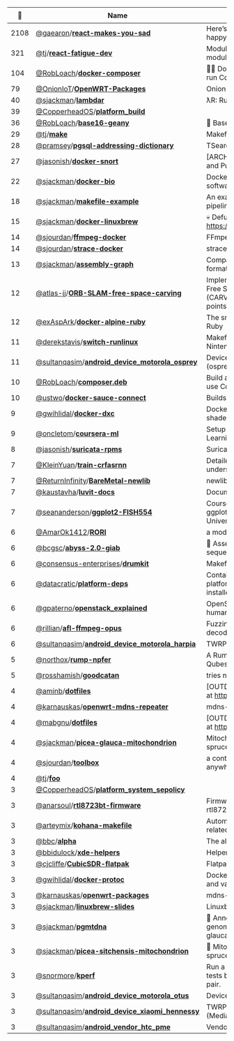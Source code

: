 |:star2: | Name | Description | 🌍|
|---|---|---|---|
|2108|[@gaearon](https://github.com/gaearon)/[**react-makes-you-sad**](https://github.com/gaearon/react-makes-you-sad)|Here’s a flowchart to make you happy again!||
|321|[@tj](https://github.com/tj)/[**react-fatigue-dev**](https://github.com/tj/react-fatigue-dev)|Module of modules for making modules||
|104|[@RobLoach](https://github.com/RobLoach)/[**docker-composer**](https://github.com/RobLoach/docker-composer)|:ok_woman: Docker container to install and run Composer.|[:arrow_upper_right:](https://hub.docker.com/r/library/composer/)|
|79|[@OnionIoT](https://github.com/OnionIoT)/[**OpenWRT-Packages**](https://github.com/OnionIoT/OpenWRT-Packages)|Onion Packages Feed for OpenWRT||
|40|[@sjackman](https://github.com/sjackman)/[**lambdar**](https://github.com/sjackman/lambdar)|ƛR: Run R on AWS Lambda|[:arrow_upper_right:](http://lambdar.sjackman.ca/?e=stem(rnorm(100)))|
|39|[@CopperheadOS](https://github.com/CopperheadOS)/[**platform_build**](https://github.com/CopperheadOS/platform_build)|||
|36|[@RobLoach](https://github.com/RobLoach)/[**base16-geany**](https://github.com/RobLoach/base16-geany)|:crystal_ball: Base16 Scheme for Geany|[:arrow_upper_right:](https://github.com/chriskempson/base16)|
|29|[@tj](https://github.com/tj)/[**make**](https://github.com/tj/make)|Makefiles||
|28|[@pramsey](https://github.com/pramsey)/[**pgsql-addressing-dictionary**](https://github.com/pramsey/pgsql-addressing-dictionary)|TSearch dictionaries for addresses ||
|27|[@jasonish](https://github.com/jasonish)/[**docker-snort**](https://github.com/jasonish/docker-snort)|[ARCHIVED] A ready to run Snort and PulledPork docker image.||
|22|[@sjackman](https://github.com/sjackman)/[**docker-bio**](https://github.com/sjackman/docker-bio)|Docker images of bioinformatics software||
|18|[@sjackman](https://github.com/sjackman)/[**makefile-example**](https://github.com/sjackman/makefile-example)|An example of a data analysis pipeline using Make|[:arrow_upper_right:](http://sjackman.ca/makefile-example/)|
|15|[@sjackman](https://github.com/sjackman)/[**docker-linuxbrew**](https://github.com/sjackman/docker-linuxbrew)|:skull: Defunct. Use https://github.com/Linuxbrew/docker||
|14|[@sjourdan](https://github.com/sjourdan)/[**ffmpeg-docker**](https://github.com/sjourdan/ffmpeg-docker)|FFmpeg on Alpine Docker Image||
|14|[@sjourdan](https://github.com/sjourdan)/[**strace-docker**](https://github.com/sjourdan/strace-docker)|strace in docker||
|13|[@sjackman](https://github.com/sjackman)/[**assembly-graph**](https://github.com/sjackman/assembly-graph)|Compare assembly graph file formats||
|12|[@atlas-jj](https://github.com/atlas-jj)/[**ORB-SLAM-free-space-carving**](https://github.com/atlas-jj/ORB-SLAM-free-space-carving)|Implementation and annotation of Free Space Carving algorithm (CARV) using ORB-SLAM map points and camera poses.||
|12|[@exAspArk](https://github.com/exAspArk)/[**docker-alpine-ruby**](https://github.com/exAspArk/docker-alpine-ruby)|The smallest Docker image with Ruby||
|11|[@derekstavis](https://github.com/derekstavis)/[**switch-runlinux**](https://github.com/derekstavis/switch-runlinux)|Makefile for loading Linux into Nintendo Switch||
|11|[@sultanqasim](https://github.com/sultanqasim)/[**android_device_motorola_osprey**](https://github.com/sultanqasim/android_device_motorola_osprey)|Device tree for 2015 Moto G (osprey)||
|10|[@RobLoach](https://github.com/RobLoach)/[**composer.deb**](https://github.com/RobLoach/composer.deb)|Build a Debian package to install and use Composer.|[:arrow_upper_right:](http://getcomposer.org)|
|10|[@ustwo](https://github.com/ustwo)/[**docker-sauce-connect**](https://github.com/ustwo/docker-sauce-connect)|Builds a Sauce Labs Connect image||
|9|[@gwihlidal](https://github.com/gwihlidal)/[**docker-dxc**](https://github.com/gwihlidal/docker-dxc)|Docker image with Microsoft DirectX shader compiler (dxil and spirv)||
|9|[@oncletom](https://github.com/oncletom)/[**coursera-ml**](https://github.com/oncletom/coursera-ml)|Setup to evolve through the Machine Learning course.||
|8|[@jasonish](https://github.com/jasonish)/[**suricata-rpms**](https://github.com/jasonish/suricata-rpms)|Suricata RPMs for CentOS/EL|[:arrow_upper_right:](http://codemonkey.net/suricata-rpms/)|
|7|[@KleinYuan](https://github.com/KleinYuan)/[**train-crfasrnn**](https://github.com/KleinYuan/train-crfasrnn)|Detailed guide to help you understand how to train CRF as RNN||
|7|[@ReturnInfinity](https://github.com/ReturnInfinity)/[**BareMetal-newlib**](https://github.com/ReturnInfinity/BareMetal-newlib)|newlib for BareMetal||
|7|[@kaustavha](https://github.com/kaustavha)/[**luvit-docs**](https://github.com/kaustavha/luvit-docs)|Documentation for the luvit api||
|7|[@seananderson](https://github.com/seananderson)/[**ggplot2-FISH554**](https://github.com/seananderson/ggplot2-FISH554)|Course notes and exercises on ggplot2 for the FISH554 class at the University of Washington||
|6|[@AmarOk1412](https://github.com/AmarOk1412)/[**RORI**](https://github.com/AmarOk1412/RORI)|a modulable chatterbot platform|[:arrow_upper_right:](https://enconn.fr/rori)|
|6|[@bcgsc](https://github.com/bcgsc)/[**abyss-2.0-giab**](https://github.com/bcgsc/abyss-2.0-giab)|:baby_bottle: Assemble the Genome in a Bottle sequencing data|[:arrow_upper_right:](http://dx.doi.org/10.1101/068338)|
|6|[@consensus-enterprises](https://github.com/consensus-enterprises)/[**drumkit**](https://github.com/consensus-enterprises/drumkit)|Makefiles everywhere!|[:arrow_upper_right:](http://drumk.it)|
|6|[@datacratic](https://github.com/datacratic)/[**platform-deps**](https://github.com/datacratic/platform-deps)|Container repo for Datacratic platform dependencies to be installed per-user||
|6|[@gpaterno](https://github.com/gpaterno)/[**openstack_explained**](https://github.com/gpaterno/openstack_explained)|OpenStack Explained e-book - An humanitarian initiative||
|6|[@rillian](https://github.com/rillian)/[**afl-ffmpeg-opus**](https://github.com/rillian/afl-ffmpeg-opus)|Fuzzing script for ffmpeg's opus decoder||
|6|[@sultanqasim](https://github.com/sultanqasim)/[**android_device_motorola_harpia**](https://github.com/sultanqasim/android_device_motorola_harpia)|TWRP device tree for Moto G Play||
|5|[@northox](https://github.com/northox)/[**rump-npfer**](https://github.com/northox/rump-npfer)|A Rumprun firewall unikernel for Qubes OS (c)||
|5|[@rosshamish](https://github.com/rosshamish)/[**goodcatan**](https://github.com/rosshamish/goodcatan)|tries not to play bad catan||
|4|[@aminb](https://github.com/aminb)/[**dotfiles**](https://github.com/aminb/dotfiles)|[OUTDATED] repository now located at https://git.sr.ht/~bandali/dotfiles||
|4|[@karnauskas](https://github.com/karnauskas)/[**openwrt-mdns-repeater**](https://github.com/karnauskas/openwrt-mdns-repeater)|mdns-repeater build for OpenWrt||
|4|[@mabgnu](https://github.com/mabgnu)/[**dotfiles**](https://github.com/mabgnu/dotfiles)|[OUTDATED] repository now located at https://git.sr.ht/~bandali/dotfiles||
|4|[@sjackman](https://github.com/sjackman)/[**picea-glauca-mitochondrion**](https://github.com/sjackman/picea-glauca-mitochondrion)|Mitochondrial genome of white spruce (Picea glauca)|[:arrow_upper_right:](http://www.ncbi.nlm.nih.gov/nuccore/LKAM00000000)|
|4|[@sjourdan](https://github.com/sjourdan)/[**toolbox**](https://github.com/sjourdan/toolbox)|a container with some utilities to use anywhere (CoreOS included)|[:arrow_upper_right:](https://hub.docker.com/r/sjourdan/toolbox)|
|4|[@tj](https://github.com/tj)/[**foo**](https://github.com/tj/foo)|||
|3|[@CopperheadOS](https://github.com/CopperheadOS)/[**platform_system_sepolicy**](https://github.com/CopperheadOS/platform_system_sepolicy)|||
|3|[@anarsoul](https://github.com/anarsoul)/[**rtl8723bt-firmware**](https://github.com/anarsoul/rtl8723bt-firmware)|Firmware for rtl8723bs and rtl8723cs||
|3|[@arteymix](https://github.com/arteymix)/[**kohana-makefile**](https://github.com/arteymix/kohana-makefile)|Automate common boring tasks related to the Kohana framework||
|3|[@bbc](https://github.com/bbc)/[**alpha**](https://github.com/bbc/alpha)|The alpha.bbc platform||
|3|[@bbidulock](https://github.com/bbidulock)/[**xde-helpers**](https://github.com/bbidulock/xde-helpers)|Helper .desktop files for XDE||
|3|[@cjcliffe](https://github.com/cjcliffe)/[**CubicSDR-flatpak**](https://github.com/cjcliffe/CubicSDR-flatpak)|Flatpak build scripts for CubicSDR||
|3|[@gwihlidal](https://github.com/gwihlidal)/[**docker-protoc**](https://github.com/gwihlidal/docker-protoc)|Docker image with protobuf compiler and various language plugins||
|3|[@karnauskas](https://github.com/karnauskas)/[**openwrt-packages**](https://github.com/karnauskas/openwrt-packages)|mdns-repeater build for OpenWrt||
|3|[@sjackman](https://github.com/sjackman)/[**linuxbrew-slides**](https://github.com/sjackman/linuxbrew-slides)|Linuxbrew and Homebrew-Science|[:arrow_upper_right:](http://sjackman.ca/linuxbrew-slides/)|
|3|[@sjackman](https://github.com/sjackman)/[**pgmtdna**](https://github.com/sjackman/pgmtdna)|:evergreen_tree: Annotate the mitochondrial genome of white spruce (Picea glauca)|[:arrow_upper_right:](http://www.ncbi.nlm.nih.gov/nuccore/LKAM00000000)|
|3|[@sjackman](https://github.com/sjackman)/[**picea-sitchensis-mitochondrion**](https://github.com/sjackman/picea-sitchensis-mitochondrion)|🌲 Mitochondrial genome of Sitka spruce (Picea sitchensis)||
|3|[@snormore](https://github.com/snormore)/[**kperf**](https://github.com/snormore/kperf)|Run a suite of network performance tests between a given client/server pair.||
|3|[@sultanqasim](https://github.com/sultanqasim)/[**android_device_motorola_otus**](https://github.com/sultanqasim/android_device_motorola_otus)|Device tree for Motorola Styx 3G||
|3|[@sultanqasim](https://github.com/sultanqasim)/[**android_device_xiaomi_hennessy**](https://github.com/sultanqasim/android_device_xiaomi_hennessy)|TWRP Tree for Redmi Note 3 (Mediatek)||
|3|[@sultanqasim](https://github.com/sultanqasim)/[**android_vendor_htc_pme**](https://github.com/sultanqasim/android_vendor_htc_pme)|Vendor blobs for HTC 10||

